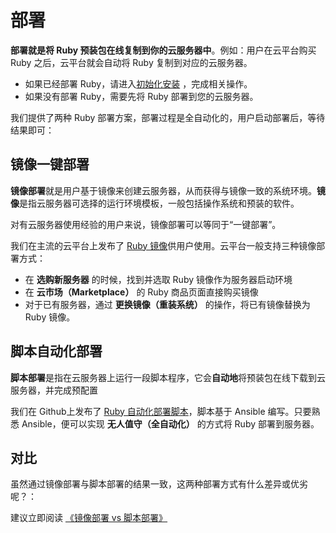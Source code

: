 # 部署

**部署就是将 Ruby 预装包在线复制到你的云服务器中**。例如：用户在云平台购买 Ruby 之后，云平台就会自动将 Ruby 复制到对应的云服务器。

- 如果已经部署 Ruby，请进入[初始化安装](/zh/stack-installation.md) ，完成相关操作。
- 如果没有部署 Ruby，需要先将 Ruby 部署到您的云服务器。

我们提供了两种 Ruby 部署方案，部署过程是全自动化的，用户启动部署后，等待结果即可：

## 镜像一键部署

**镜像部署**就是用户基于镜像来创建云服务器，从而获得与镜像一致的系统环境。**镜像**是指云服务器可选择的运行环境模板，一般包括操作系统和预装的软件。

对有云服务器使用经验的用户来说，镜像部署可以等同于“一键部署”。

我们在主流的云平台上发布了 [Ruby 镜像](https://apps.websoft9.com/ruby)供用户使用。云平台一般支持三种镜像部署方式：

* 在 **选购新服务器** 的时候，找到并选取 Ruby 镜像作为服务器启动环境
* 在 **云市场（Marketplace）**  的 Ruby 商品页面直接购买镜像
* 对于已有服务器，通过 **更换镜像（重装系统）** 的操作，将已有镜像替换为 Ruby 镜像。

## 脚本自动化部署

**脚本部署**是指在云服务器上运行一段脚本程序，它会**自动地**将预装包在线下载到云服务器，并完成预配置

我们在 Github上发布了 [Ruby 自动化部署脚本](https://github.com/Websoft9/ansible-ruby)，脚本基于 Ansible 编写。只要熟悉 Ansible，便可以实现 **无人值守（全自动化）** 的方式将 Ruby 部署到服务器。

## 对比

虽然通过镜像部署与脚本部署的结果一致，这两种部署方式有什么差异或优劣呢？：

建议立即阅读 [《镜像部署 vs 脚本部署》](https://support.websoft9.com/docs/faq/zh/bz-product.html#镜像部署-vs-脚本部署)